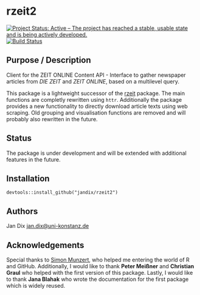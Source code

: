 # rzeit2

[![Project Status: Active – The project has reached a stable, usable state and is being actively developed.](http://www.repostatus.org/badges/latest/active.svg)](http://www.repostatus.org/#active) 
[![Build Status](https://travis-ci.org/jandix/rzeit2.svg?branch=master)](https://travis-ci.org/jandix/rzeit2)

## Purpose / Description

Client for the ZEIT ONLINE Content API - Interface to gather newspaper articles from *DIE ZEIT* and *ZEIT ONLINE*, based on a multilevel query.

This package is a lightweight successor of the [rzeit](https://github.com/jandix/rzeit) package. The main functions are completly rewritten using `httr`. Additionally the package provides a new functionality to directly download article texts using web scraping. Old grouping and visualisation functions are removed and will probably also rewritten in the future. 

## Status

The package is under development and will be extended with additional features in the future.

## Installation

```{r, eval=FALSE}
devtools::install_github("jandix/rzeit2")
```

## Authors

Jan Dix
[jan.dix@uni-konstanz.de](mailto:jan.dix@uni-konstanz.de)

## Acknowledgements

Special thanks to [Simon Munzert](http://simonmunzert.github.io/), who helped me entering the world of R and GitHub. Additionally, I would like to thank **Peter Meißner** and **Christian Graul** who helped with the first version of this package. Lastly, I would like to thank **Jana Blahak** who wrote the documentation for the first package which is widely reused. 
